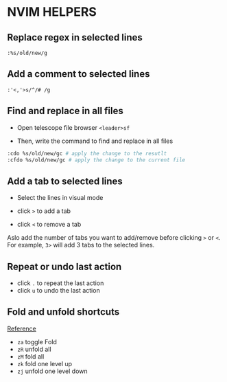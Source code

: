 # NVIM HELPERS


## Replace regex in selected lines

```vim
:%s/old/new/g
```

## Add a comment to selected lines

```vim
:'<,'>s/^/# /g
```

## Find and replace in all files

- Open telescope file browser `<leader>sf`

- Then, write the command to find and replace in all files

```bash 
:cdo %s/old/new/gc # apply the change to the resutlt
:cfdo %s/old/new/gc # apply the change to the current file
```

## Add a tab to selected lines

- Select the lines in visual mode

- click `>` to add a tab
- click `<` to remove a tab

Aslo add the number of tabs you want to add/remove before clicking `>` or `<`. For example, `3>` will add 3 tabs to the selected lines.



## Repeat or undo last action

- click `.` to repeat the last action
- click `u` to undo the last action


## Fold and unfold shortcuts

[Reference](https://www.jackfranklin.co.uk/blog/code-folding-in-vim-neovim/)

- `za` toggle Fold
- `zR` unfold all
- `zM` fold all
- `zk` fold one level up
- `zj` unfold one level down
